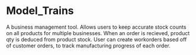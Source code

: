 # Model_Trains
A business management tool.
Allows users to keep accurate stock counts on all products for multiple businesses.
When an order is recieved, product qty is deduced from product stock.
User can create workorders based off of customer orders, to track manufacturing progress of each order.
